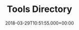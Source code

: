 ---
title: Tools Directory
repo: 
linktitle: Tools Directory
repo: 
description: A curated collection of tools and services
date: 2018-03-29T10:51:55.000+00:00
---